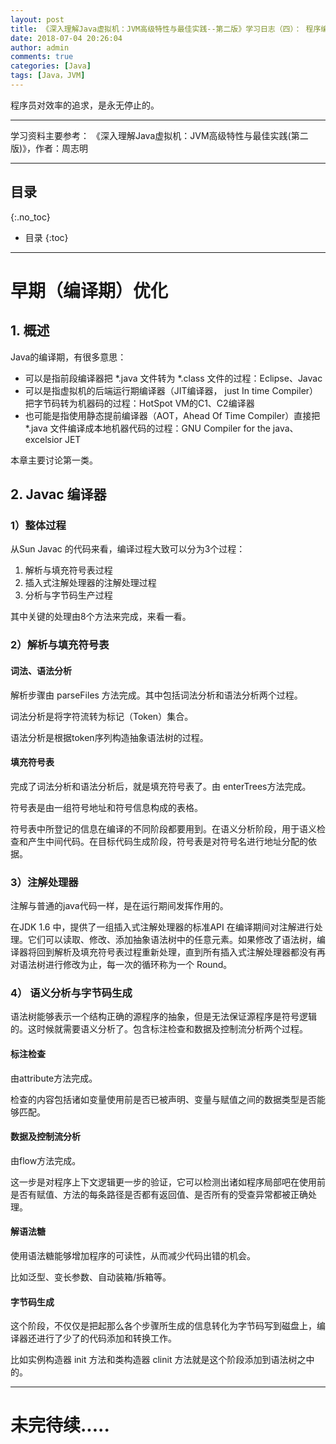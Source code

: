```yaml
---
layout: post
title: 《深入理解Java虚拟机：JVM高级特性与最佳实践--第二版》学习日志（四）： 程序编译与代码优化
date: 2018-07-04 20:26:04
author: admin
comments: true
categories: [Java]
tags: [Java，JVM]
---
```


程序员对效率的追求，是永无停止的。

<!-- more -->
---

学习资料主要参考： 《深入理解Java虚拟机：JVM高级特性与最佳实践(第二版)》，作者：周志明

---
## 目录
{:.no_toc}

* 目录
{:toc}

---

# 早期（编译期）优化

## 1. 概述

Java的编译期，有很多意思：
- 可以是指前段编译器把 *.java 文件转为 *.class 文件的过程：Eclipse、Javac
- 可以是指虚拟机的后端运行期编译器（JIT编译器， just In time Compiler）把字节码转为机器码的过程：HotSpot VM的C1、C2编译器
- 也可能是指使用静态提前编译器（AOT，Ahead Of Time Compiler）直接把 *.java 文件编译成本地机器代码的过程：GNU Compiler for the java、excelsior JET

本章主要讨论第一类。

## 2. Javac 编译器

### 1）整体过程

从Sun Javac 的代码来看，编译过程大致可以分为3个过程：
1. 解析与填充符号表过程
2. 插入式注解处理器的注解处理过程
3. 分析与字节码生产过程

其中关键的处理由8个方法来完成，来看一看。

### 2）解析与填充符号表

#### 词法、语法分析
    
解析步骤由 parseFiles 方法完成。其中包括词法分析和语法分析两个过程。

词法分析是将字符流转为标记（Token）集合。

语法分析是根据token序列构造抽象语法树的过程。

#### 填充符号表

完成了词法分析和语法分析后，就是填充符号表了。由 enterTrees方法完成。

符号表是由一组符号地址和符号信息构成的表格。

符号表中所登记的信息在编译的不同阶段都要用到。在语义分析阶段，用于语义检查和产生中间代码。在目标代码生成阶段，符号表是对符号名进行地址分配的依据。

### 3）注解处理器

注解与普通的java代码一样，是在运行期间发挥作用的。

在JDK 1.6 中，提供了一组插入式注解处理器的标准API 在编译期间对注解进行处理。它们可以读取、修改、添加抽象语法树中的任意元素。如果修改了语法树，编译器将回到解析及填充符号表过程重新处理，直到所有插入式注解处理器都没有再对语法树进行修改为止，每一次的循环称为一个 Round。

### 4） 语义分析与字节码生成

语法树能够表示一个结构正确的源程序的抽象，但是无法保证源程序是符号逻辑的。这时候就需要语义分析了。包含标注检查和数据及控制流分析两个过程。

#### 标注检查

由attribute方法完成。

检查的内容包括诸如变量使用前是否已被声明、变量与赋值之间的数据类型是否能够匹配。

#### 数据及控制流分析

由flow方法完成。

这一步是对程序上下文逻辑更一步的验证，它可以检测出诸如程序局部吧在使用前是否有赋值、方法的每条路径是否都有返回值、是否所有的受查异常都被正确处理。

#### 解语法糖

使用语法糖能够增加程序的可读性，从而减少代码出错的机会。

比如泛型、变长参数、自动装箱/拆箱等。

#### 字节码生成

这个阶段，不仅仅是把起那么各个步骤所生成的信息转化为字节码写到磁盘上，编译器还进行了少了的代码添加和转换工作。

比如实例构造器 init 方法和类构造器 clinit 方法就是这个阶段添加到语法树之中的。


---

# 未完待续.....